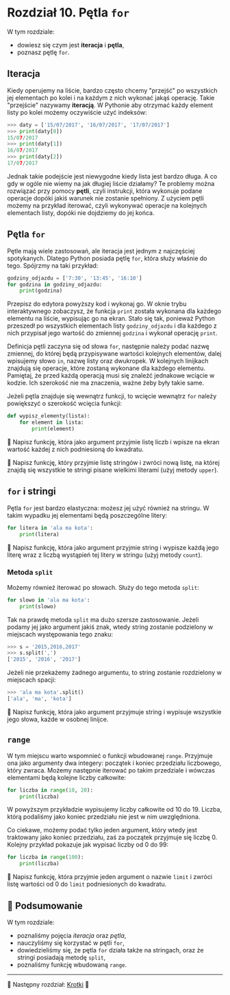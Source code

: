 # Rozdział 10. Pętla `for`

W tym rozdziale:

* dowiesz się czym jest **iteracja** i **pętla**,
* poznasz pętlę `for`.


## Iteracja

Kiedy operujemy na liście, bardzo często chcemy "przejść" po wszystkich
jej elementach po kolei i na każdym z nich wykonać jakąś operację.  Takie
"przejście" nazywamy **iteracją**.  W Pythonie aby otrzymać każdy element
listy po kolei możemy oczywiście użyć indeksów:

```python
>>> daty = ['15/07/2017', '16/07/2017', '17/07/2017']
>>> print(daty[0])
15/07/2017
>>> print(daty[1])
16/07/2017
>>> print(daty[2])
17/07/2017
```

Jednak takie podejście jest niewygodne kiedy lista jest bardzo długa.
A co gdy w ogóle nie wiemy na jak długiej liście działamy?  Te problemy
można rozwiązać przy pomocy **pętli**, czyli instrukcji, która wykonuje
podane operacje dopóki jakiś warunek nie zostanie spełniony.  Z użyciem
pętli możemy na przykład iterować, czyli wykonywać operacje na kolejnych
elementach listy, dopóki nie dojdziemy do jej końca.

## Pętla `for`

Pętle mają wiele zastosowań, ale iteracja jest jednym z najczęściej
spotykanych.  Dlatego Python posiada pętlę `for`, która służy właśnie do
tego. Spójrzmy na taki przykład:

```python
godziny_odjazdu = ['7:30', '13:45', '16:10']
for godzina in godziny_odjazdu:
    print(godzina)
```

Przepisz do edytora powyższy kod i wykonaj go.  W oknie trybu
interaktywnego zobaczysz, że funkcja `print` została wykonana dla każdego
elementu na liście, wypisując go na ekran.  Stało się tak, ponieważ Python
przeszedł po wszystkich elementach listy `godziny_odjazdu` i dla każdego
z nich przypisał jego wartość do zmiennej `godzina` i wykonał operację
`print`.

Definicja pętli zaczyna się od słowa `for`, następnie należy podać nazwę
zmiennej, do której będą przypisywane wartości kolejnych elementów, dalej
wpisujemy słowo `in`, nazwę listy oraz dwukropek.  W kolejnych linijkach
znajdują się operacje, które zostaną wykonane dla każdego elementu.
Pamiętaj, że przed każdą operacją musi się znaleźć jednakowe wciącie
w kodzie.  Ich szerokość nie ma znaczenia, ważne żeby były takie same.

Jeżeli pętla znajduje się wewnątrz funkcji, to wcięcie wewnątrz `for`
należy powiększyć o szerokość wcięcia funkcji:

```python
def wypisz_elementy(lista):
    for element in lista:
        print(element)
```

:snake: Napisz funkcję, która jako argument przyjmie listę liczb i wpisze
na ekran wartość każdej z nich podniesioną do kwadratu.

:snake: Napisz funkcję, który przyjmie listę stringów i zwróci nową listę,
na której znajdą się wszystkie te stringi pisane wielkimi literami
(użyj metody `upper`).


## `for` i stringi

Pętla `for` jest bardzo elastyczna: możesz jej użyć również na stringu.
W takim wypadku jej elementami będą poszczególne litery:

```python
for litera in 'ala ma kota':
    print(litera)
```

:snake: Napisz funkcję, która jako argument przyjmie string i wypisze każdą
jego literę wraz z liczbą wystąpień tej litery w stringu (użyj metody
`count`).


### Metoda `split`

Możemy również iterować po słowach.  Służy do tego metoda `split`:

```python
for slowo in 'ala ma kota':
    print(slowo)
```

Tak na prawdę metoda `split` ma dużo szersze zastosowanie.  Jeżeli
podamy jej jako argument jakiś znak, wtedy string zostanie podzielony
w miejscach występowania tego znaku:

```python
>>> s = '2015,2016,2017'
>>> s.split(',')
['2015', '2016', '2017']
```

Jeżeli nie przekażemy żadnego argumentu, to string zostanie rozdzielony
w miejscach spacji:

```python
>>> 'ala ma kota'.split()
['ala', 'ma', 'kota']
```

:snake: Napisz funkcję, która jako argument przyjmuje string i wypisuje
wszystkie jego słowa, każde w osobnej linijce.


## `range`

W tym miejscu warto wspomnieć o funkcji wbudowanej `range`.  Przyjmuje
ona jako argumenty dwa integery: początek i koniec przedziału liczbowego,
który zwraca.  Możemy następnie iterować po takim przedziale i wówczas
elementami będą kolejne liczby całkowite:

```python
for liczba in range(10, 20):
    print(liczba)
```

W powyższym przykładzie wypisujemy liczby całkowite od 10 do 19.  Liczba,
którą podaliśmy jako koniec przedziału nie jest w nim uwzględniona.

Co ciekawe, możemy podać tylko jeden argument, który wtedy jest traktowany
jako koniec przedziału, zaś za początek przyjmuje się liczbę 0.  Kolejny
przykład pokazuje jak wypisać liczby od 0 do 99:

```python
for liczba in range(100):
    print(liczba)
```

:snake: Napisz funkcję, która przyjmie jeden argument o nazwie `limit`
i zwróci listę wartości od 0 do `limit` podniesionych do kwadratu.


## :pushpin: Podsumowanie

W tym rozdziale:

* poznaliśmy pojęcia *iteracja* oraz *pętla*,
* nauczyliśmy się korzystać w pętli `for`,
* dowiedzieliśmy się, że pętla `for` działa także na stringach, oraz że
stringi posiadają metodę `split`,
* poznaliśmy funkcję wbudowaną `range`.


---

:checkered_flag: Następny rozdział: [Krotki](./11_krotki.md) :checkered_flag:
